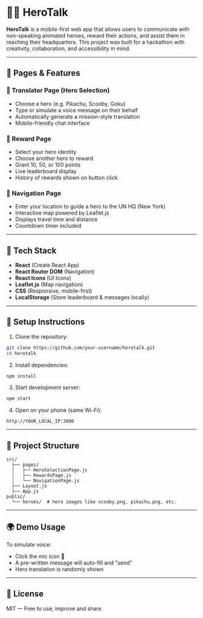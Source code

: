 # 🦸‍♂️ HeroTalk

**HeroTalk** is a mobile-first web app that allows users to communicate with non-speaking animated heroes, reward their actions, and assist them in reaching their headquarters. This project was built for a hackathon with creativity, collaboration, and accessibility in mind.

---

## 📱 Pages & Features

### 🔹 Translator Page (Hero Selection)
- Choose a hero (e.g. Pikachu, Scooby, Goku)
- Type or simulate a voice message on their behalf
- Automatically generate a mission-style translation
- Mobile-friendly chat interface

### 🔹 Reward Page
- Select your hero identity
- Choose another hero to reward
- Grant 10, 50, or 100 points
- Live leaderboard display
- History of rewards shown on button click

### 🔹 Navigation Page
- Enter your location to guide a hero to the UN HQ (New York)
- Interactive map powered by Leaflet.js
- Displays travel time and distance
- Countdown timer included

---

## 🧪 Tech Stack

- **React** (Create React App)
- **React Router DOM** (Navigation)
- **React Icons** (UI Icons)
- **Leaflet.js** (Map navigation)
- **CSS** (Responsive, mobile-first)
- **LocalStorage** (Store leaderboard & messages locally)

---

## 🚀 Setup Instructions

1. Clone the repository:
```bash
git clone https://github.com/your-username/herotalk.git
cd herotalk
```

2. Install dependencies:
```bash
npm install
```

3. Start development server:
```bash
npm start
```

4. Open on your phone (same Wi-Fi):
```
http://YOUR_LOCAL_IP:3000
```

---

## 📁 Project Structure

```
src/
  ├── pages/
  │   ├── HeroSelectionPage.js
  │   ├── RewardsPage.js
  │   └── NavigationPage.js
  ├── Layout.js
  ├── App.js
public/
  └── heroes/  # hero images like scooby.png, pikachu.png, etc.
```

---

## 🌍 Demo Usage

To simulate voice:
- Click the mic icon 🎤
- A pre-written message will auto-fill and "send"
- Hero translation is randomly shown

---

## 📌 License

MIT — Free to use, improve and share.
